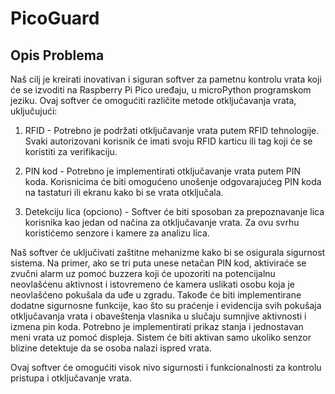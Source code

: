 # PicoGuard
## Opis Problema
Naš cilj je kreirati inovativan i siguran softver za pametnu kontrolu vrata koji će se izvoditi na Raspberry Pi Pico uređaju, u microPython programskom jeziku. Ovaj softver će omogućiti različite metode otključavanja vrata, uključujući:

1. RFID - Potrebno je podržati otključavanje vrata putem RFID tehnologije. Svaki autorizovani korisnik će imati svoju RFID karticu ili tag koji će se koristiti za verifikaciju.

2. PIN kod - Potrebno je implementirati otključavanje vrata putem PIN koda. Korisnicima će biti omogućeno unošenje odgovarajućeg PIN koda na tastaturi ili ekranu kako bi se vrata otključala.

3. Detekciju lica (opciono) - Softver će biti sposoban za prepoznavanje lica korisnika kao jedan od načina za otključavanje vrata. Za ovu svrhu koristićemo senzore i kamere za analizu lica.

Naš softver će uključivati zaštitne mehanizme kako bi se osigurala sigurnost sistema. Na primer, ako se tri puta unese netačan PIN kod, aktiviraće se zvučni alarm uz pomoć buzzera koji će upozoriti na potencijalnu neovlašćenu aktivnost i istovremeno će kamera uslikati osobu koja je neovlašćeno pokušala da uđe u zgradu. Takođe će biti implementirane dodatne sigurnosne funkcije, kao što su praćenje i evidencija svih pokušaja otključavanja vrata i obaveštenja vlasnika u slučaju sumnjive aktivnosti i izmena pin koda.
Potrebno je implementirati prikaz stanja i jednostavan meni vrata uz pomoć displeja. Sistem će biti aktivan samo ukoliko senzor blizine detektuje da se osoba nalazi ispred vrata.

Ovaj softver će omogućiti visok nivo sigurnosti i funkcionalnosti za kontrolu pristupa i otključavanje vrata.




